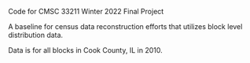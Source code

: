 
Code for CMSC 33211 Winter 2022 Final Project

A baseline for census data reconstruction efforts that utilizes block level distribution data.

Data is for all blocks in Cook County, IL in 2010.
